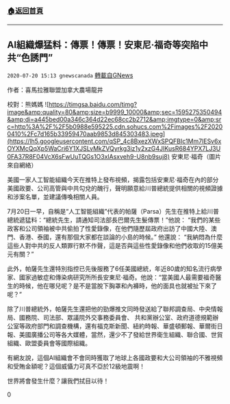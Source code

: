 ###  [:house:返回首頁](https://github.com/ourhimalayas/txt)
---

## AI組織爆猛料：傳票！傳票！安東尼·福奇等突陷中共“色誘門”
`2020-07-20 15:13 gnewscanada` [轉載自GNews](https://gnews.org/zh-hant/270807/)

作者：喜馬拉雅聯盟加拿大農場龍井

校對：熊媽媽
![https://timgsa.baidu.com/timg?image&amp;quality=80&amp;size=b9999_10000&amp;sec=1595275350494&amp;di=a445bed00a346c364d22ec68cc2b2712&amp;imgtype=0&amp;src=http%3A%2F%2F5b0988e595225.cdn.sohucs.com%2Fimages%2F20200410%2Fc7d165b33959470aab9853d845303483.jpeg](https://lh5.googleusercontent.com/qSP_4c8BxezXWxSPQFBIc1Mm7lESv6xOYXMcQqXp5WaCri6Y1XJSLvMkZVQyrkg3iz1y2xzG4JIKusR684YPX7LJ3U0FA37R8F04VcX6sFwUuTQGs1O3xlAsxveh9-U8nb9suj8)
安東尼·福奇（圖片來自網絡）

美國一家人工智能組織今天在推特上發布視頻，揭露包括安東尼·福奇在內的部分美國政要、公司高管與中共勾兌的醜行，聲明願意給川普總統提供相關的視頻證據和涉案名單，並建議傳喚相關人員。

7月20日一早，自稱是“人工智能組織”代表的帕薩（Parsa）先生在推特上給川普總統遞猛料：“總統先生，請通知司法部長巴爾先生髮傳票！”他說： “我們的某些政客和公司領袖被中共偷拍了性愛錄像，在他們隨歷屆政府出訪了中國大陸、澳門、香港、泰國，還有那個大家都在談論的小島的時候。” 他還說： “我納悶為什麼這些人對中共的反人類罪行默不作聲，這是否與這些性愛錄像和他們收取的15億美元有關？”

此外，帕薩先生還特別指控已先後服務了6任美國總統，年近80歲的知名流行病學家、國家過敏症和傳染病研究所所長安東尼·福奇。他說：“當美國人最需要福奇醫生的時候，他在哪兒呢？是不是當脫下胸罩和內褲時，他的面具也就被扯下來了呢？”

除了川普總統外，帕薩先生還把他的勁爆推文同時發送給了聯邦調查局、中央情報局、國務院、司法部、眾議院外交事務委員會、 共和黨辦公室、政府道德規範辦公室等政府部門和調查機構，還有福克斯新聞、紐約時報、華盛頓郵報、華爾街日報、美國廣播公司等各大媒體，當然，還少不了發給世界衛生組織、聯合國、世貿組織、歐盟委員會等國際組織。

有網友說，這個AI組織會不會同時獲取了地球上各國政要和大公司領袖的不雅視頻和受賄金額呢？這個威懾力可真不亞於12級地震啊！

世界將會發生什麼？讓我們拭目以待！

0
